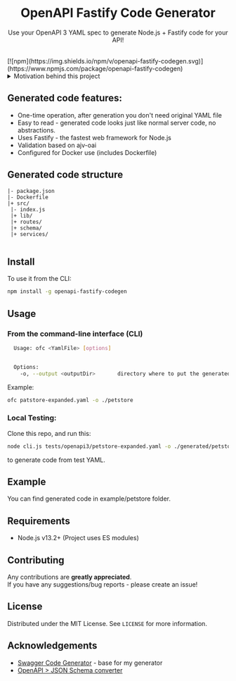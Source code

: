 <h1 align="center">OpenAPI Fastify Code Generator</h1>
<p align="center">
    Use your OpenAPI 3 YAML spec to generate Node.js + Fastify code for your API!
</p>

<br>
[![npm](https://img.shields.io/npm/v/openapi-fastify-codegen.svg)](https://www.npmjs.com/package/openapi-fastify-codegen)
<br>

<details>
<summary>Motivation behind this project</summary>
<p>
There are many good code generators on npm, however, I couldn't find one that really suits my needs.

Here's why:
* Generator should be written in JS/TS so I could contribute and/or change some logic if I need to
* Instead of being a tool that generates server "on-the-fly" (under the hood) from YAML every time you start it, I want "one-time" tool to generate server code
* Generated code structure should be readable & similar to ordinary server code, no abstractions and/or code specific to this generator
* Validation of requests/responses based on schema taken from OpenAPI spec
* Fastify support 
* Ready for Docker
* Not abandoned

So this project was born.
</p>
</details>


## Generated code features:

* One-time operation, after generation you don't need original YAML file 
* Easy to read - generated code looks just like normal server code, no abstractions.
* Uses Fastify - the fastest web framework for Node.js
* Validation based on ajv-oai
* Configured for Docker use (includes Dockerfile)

## Generated code structure

```
|- package.json  
|- Dockerfile            
|+ src/
 |- index.js    
 |+ lib/       
 |+ routes/
 |+ schema/
 |+ services/
  
```


## Install

To use it from the CLI:

```bash
npm install -g openapi-fastify-codegen
```

## Usage

### From the command-line interface (CLI)

```bash
  Usage: ofc <YamlFile> [options]


  Options:
    -o, --output <outputDir>       directory where to put the generated files
```

Example:

```bash
ofc patstore-expanded.yaml -o ./petstore 
```

### Local Testing:
Clone this repo, and run this:

```bash
node cli.js tests/openapi3/petstore-expanded.yaml -o ./generated/petstore
```

to generate code from test YAML.


## Example

You can find generated code in example/petstore folder.


## Requirements

* Node.js v13.2+   (Project uses ES modules)


## Contributing

Any contributions are **greatly appreciated**.<br>
If you have any suggestions/bug reports - please create an issue!


## License

Distributed under the MIT License. See `LICENSE` for more information.


## Acknowledgements
* [Swagger Code Generator](https://github.com/fmvilas/swagger-node-codegen)  - base for my generator
* [OpenAPI > JSON Schema converter](https://github.com/mikunn/openapi2schema)